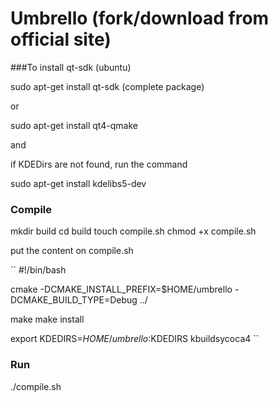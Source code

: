 Umbrello (fork/download from official site)
==

###To install qt-sdk (ubuntu)

sudo apt-get install qt-sdk (complete package)

or

sudo apt-get install qt4-qmake

and

if KDEDirs are not found, run the command

sudo apt-get install kdelibs5-dev

### Compile

mkdir build
cd build
touch compile.sh
chmod +x compile.sh

put the content on compile.sh

``
#!/bin/bash

cmake -DCMAKE_INSTALL_PREFIX=$HOME/umbrello -DCMAKE_BUILD_TYPE=Debug ../

make
make install

export KDEDIRS=$HOME/umbrello:$KDEDIRS
kbuildsycoca4
``

### Run
./compile.sh